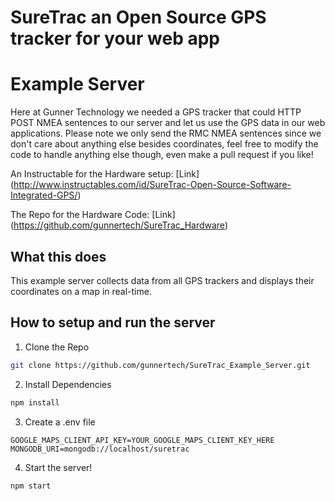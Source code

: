 # SureTrac an Open Source GPS tracker for your web app
# Example Server

Here at Gunner Technology we needed a GPS tracker that could HTTP POST NMEA sentences to our server and let us use the GPS data in our web applications. Please note we only send the RMC NMEA sentences since we don't care about anything else besides coordinates, feel free to modify the code to handle anything else though, even make a pull request if you like!

An Instructable for the Hardware setup: [Link] (http://www.instructables.com/id/SureTrac-Open-Source-Software-Integrated-GPS/)

The Repo for the Hardware Code: [Link] (https://github.com/gunnertech/SureTrac_Hardware)

## What this does
This example server collects data from all GPS trackers and displays their coordinates on a map in real-time.

## How to setup and run the server

1. Clone the Repo

  ```bash
  git clone https://github.com/gunnertech/SureTrac_Example_Server.git
  ```
2. Install Dependencies

  ```bash
  npm install
  ```
3. Create a .env file

  ```env
  GOOGLE_MAPS_CLIENT_API_KEY=YOUR_GOOGLE_MAPS_CLIENT_KEY_HERE
  MONGODB_URI=mongodb://localhost/suretrac
  ```
4. Start the server!

  ```bash
  npm start
  ```
